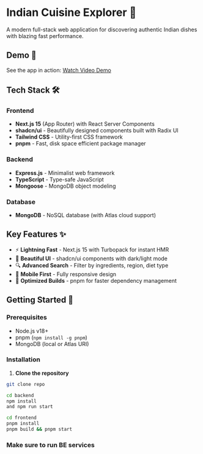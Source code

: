 # Indian Cuisine Explorer 🍛

A modern full-stack web application for discovering authentic Indian dishes with blazing fast performance.

## Demo 🎥
See the app in action: [Watch Video Demo](https://www.awesomescreenshot.com/video/40618988?key=79b349cfea46da4efa1f57a3498aaf12)

## Tech Stack 🛠️

### Frontend
- **Next.js 15** (App Router) with React Server Components
- **shadcn/ui** - Beautifully designed components built with Radix UI
- **Tailwind CSS** - Utility-first CSS framework
- **pnpm** - Fast, disk space efficient package manager

### Backend
- **Express.js** - Minimalist web framework
- **TypeScript** - Type-safe JavaScript
- **Mongoose** - MongoDB object modeling

### Database
- **MongoDB** - NoSQL database (with Atlas cloud support)

## Key Features ✨

- ⚡ **Lightning Fast** - Next.js 15 with Turbopack for instant HMR
- 🎨 **Beautiful UI** - shadcn/ui components with dark/light mode
- 🔍 **Advanced Search** - Filter by ingredients, region, diet type
- 📱 **Mobile First** - Fully responsive design
- 🚀 **Optimized Builds** - pnpm for faster dependency management

## Getting Started 🚀

### Prerequisites

- Node.js v18+
- pnpm (`npm install -g pnpm`)
- MongoDB (local or Atlas URI)

### Installation

1. **Clone the repository**
```bash
git clone repo

cd backend
npm install 
and npm run start 

cd frontend 
pnpm install
pnpm build && pnpm start
```

### Make sure to run BE services
